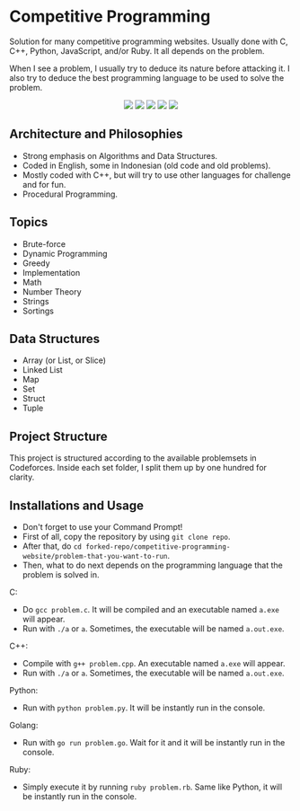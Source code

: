 # Competitive Programming

Solution for many competitive programming websites. Usually done with C, C++, Python, JavaScript, and/or Ruby. It all depends on the problem.

When I see a problem, I usually try to deduce its nature before attacking it. I also try to deduce the best programming language to be used to solve the problem.

<p align="center">
  <img src="https://img.shields.io/badge/Coded%20with-C-lightgrey"/>
  <img src="https://img.shields.io/badge/Coded%20with-C%2B%2B-f34b7d"/>
  <img src="https://img.shields.io/badge/Coded%20with-Python-%233572A5"/>
  <img src="https://img.shields.io/badge/Coded%20with-Ruby-%23701516"/>
  <img src="https://img.shields.io/badge/Coded%20with-Golang-%2329BEB0"/>
</p>

## Architecture and Philosophies

* Strong emphasis on Algorithms and Data Structures.
* Coded in English, some in Indonesian (old code and old problems).
* Mostly coded with C++, but will try to use other languages for challenge and for fun.
* Procedural Programming.

## Topics

* Brute-force
* Dynamic Programming
* Greedy
* Implementation
* Math
* Number Theory
* Strings
* Sortings

## Data Structures

* Array (or List, or Slice)
* Linked List
* Map
* Set
* Struct
* Tuple

## Project Structure

This project is structured according to the available problemsets in Codeforces. Inside each set folder, I split them up by one hundred for clarity.

## Installations and Usage

* Don't forget to use your Command Prompt!
* First of all, copy the repository by using `git clone repo`.
* After that, do `cd forked-repo/competitive-programming-website/problem-that-you-want-to-run`.
* Then, what to do next depends on the programming language that the problem is solved in.

C:

* Do `gcc problem.c`. It will be compiled and an executable named `a.exe` will appear.
* Run with `./a` or `a`. Sometimes, the executable will be named `a.out.exe`.

C++:

* Compile with `g++ problem.cpp`. An executable named `a.exe` will appear.
* Run with `./a` or `a`. Sometimes, the executable will be named `a.out.exe`.

Python:

* Run with `python problem.py`. It will be instantly run in the console.

Golang:

* Run with `go run problem.go`. Wait for it and it will be instantly run in the console.

Ruby:

* Simply execute it by running `ruby problem.rb`. Same like Python, it will be instantly run in the console.
